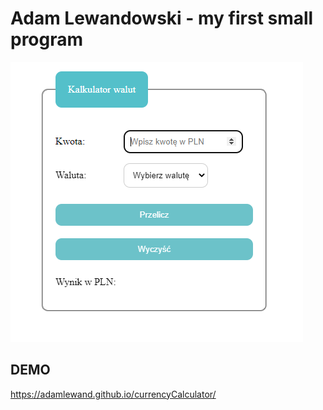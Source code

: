 # Adam Lewandowski - my first small program

![currencyCalc](image/calc.PNG)

## DEMO

https://adamlewand.github.io/currencyCalculator/
